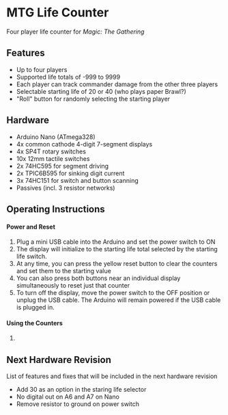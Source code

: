 # MTG Life Counter
Four player life counter for *Magic: The Gathering*

## Features

- Up to four players
- Supported life totals of -999 to 9999
- Each player can track commander damage from the other three players
- Selectable starting life of 20 or 40 (who plays paper Brawl?)
- "Roll" button for randomly selecting the starting player

## Hardware

- Arduino Nano (ATmega328)
- 4x common cathode 4-digit 7-segment displays
- 4x SP4T rotary switches
- 10x 12mm tactile switches
- 2x 74HC595 for segment driving
- 2x TPIC6B595 for sinking digit current
- 3x 74HC151 for switch and button scanning
- Passives (incl. 3 resistor networks)

## Operating Instructions

#### Power and Reset

1. Plug a mini USB cable into the Arduino and set the power switch to ON
2. The display will initialize to the starting life total selected by the starting life switch.
3. At any time, you can press the yellow reset button to clear the counters and set them to the starting value
4. You can also press both buttons near an individual display simultaneously to reset just that counter
5. To turn off the display, move the power switch to the OFF position or unplug the USB cable. The Arduino will remain powered if the USB cable is plugged in.

#### Using the Counters

1. 

##  Next Hardware Revision

List of features and fixes that will be included in the next hardware revision

- Add 30 as an option in the staring life selector
- No digital out on A6 and A7 on Nano
- Remove resistor to ground on power switch
